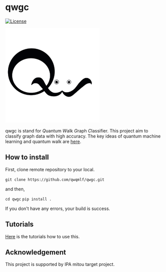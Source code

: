 
# qwgc

[![License](https://img.shields.io/badge/License-Apache%202.0-blue.svg)](https://opensource.org/licenses/Apache-2.0)

<img src="./image/qwgc_logo.png" width="300" height="300">

qwgc is stand for *Q*uantum *W*alk *G*raph *C*lassifier.
This project aim to classify graph data with high accuracy.
The key ideas of quantum machine learning and quantum walk are [here]().
<!-- put the link to our web site -->

## How to install

First, clone remote repository to your local.

`git clone https://github.com/qwqmlf/qwgc.git`

and then,

`cd qwgc`
`pip install .`

If you don't have any errors, your build is success.

## Tutorials

[Here](./notebook/tutorial.ipynb) is the tutorials how to use this.

## Acknowledgement

This project is supported by IPA mitou target project.
